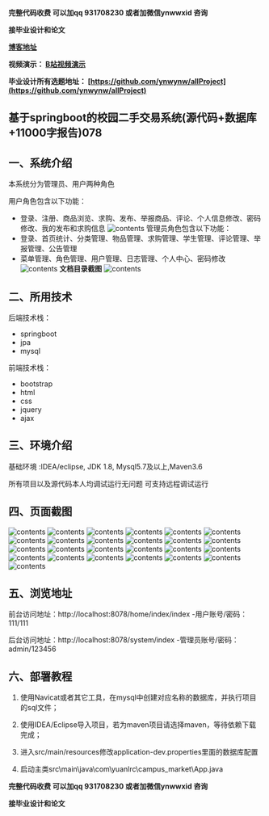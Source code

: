 **完整代码收费  可以加qq 931708230 或者加微信ynwwxid 咨询**

**接毕业设计和论文**

**[博客地址](https://blog.csdn.net/2303_76227485/article/details/131192230)**

**视频演示：
[B站视频演示](https://www.bilibili.com/video/BV1JX4y1p7HC/)**

**毕业设计所有选题地址：
[https://github.com/ynwynw/allProject](https://github.com/ynwynw/allProject)**

## 基于springboot的校园二手交易系统(源代码+数据库+11000字报告)078

## 一、系统介绍

本系统分为管理员、用户两种角色

用户角色包含以下功能：
- 登录、注册、商品浏览、求购、发布、举报商品、评论、个人信息修改、密码修改、我的发布和求购信息
![contents](./picture/picture0.png)
管理员角色包含以下功能：
- 登录、首页统计、分类管理、物品管理、求购管理、学生管理、评论管理、举报管理、公告管理
- 菜单管理、角色管理、用户管理、日志管理、个人中心、密码修改
![contents](./picture/picture00.png)
**文档目录截图**
![contents](./picture/picture00.png)
## 二、所用技术

后端技术栈：

- springboot
- jpa
- mysql

前端技术栈：

- bootstrap
- html
- css
- jquery
- ajax

## 三、环境介绍

基础环境 :IDEA/eclipse, JDK 1.8, Mysql5.7及以上,Maven3.6

所有项目以及源代码本人均调试运行无问题 可支持远程调试运行

## 四、页面截图
![contents](./picture/picture0.png)
![contents](./picture/picture1.png)
![contents](./picture/picture2.png)
![contents](./picture/picture3.png)
![contents](./picture/picture4.png)
![contents](./picture/picture5.png)
![contents](./picture/picture6.png)
![contents](./picture/picture7.png)
![contents](./picture/picture8.png)
![contents](./picture/picture9.png)
![contents](./picture/picture10.png)
![contents](./picture/picture11.png)
![contents](./picture/picture12.png)
![contents](./picture/picture13.png)
![contents](./picture/picture14.png)
![contents](./picture/picture15.png)
![contents](./picture/picture16.png)
![contents](./picture/picture17.png)
![contents](./picture/picture18.png)
![contents](./picture/picture19.png)
![contents](./picture/picture20.png)
![contents](./picture/picture21.png)
![contents](./picture/picture22.png)
![contents](./picture/picture23.png)
![contents](./picture/picture24.png)

## 五、浏览地址
前台访问地址：http://localhost:8078/home/index/index
-用户账号/密码：111/111

后台访问地址：http://localhost:8078/system/index
-管理员账号/密码：admin/123456

## 六、部署教程

1. 使用Navicat或者其它工具，在mysql中创建对应名称的数据库，并执行项目的sql文件；

2. 使用IDEA/Eclipse导入项目，若为maven项目请选择maven，等待依赖下载完成；

3. 进入src/main/resources修改application-dev.properties里面的数据库配置

4. 启动主类src\main\java\com\yuanlrc\campus_market\App.java

**完整代码收费  可以加qq 931708230 或者加微信ynwwxid 咨询**

**接毕业设计和论文**





